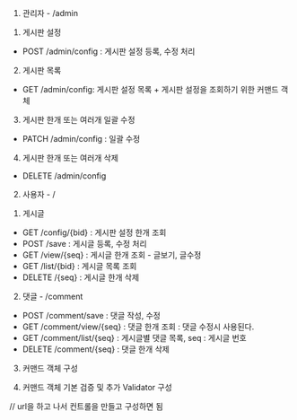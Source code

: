 1. 관리자  - /admin
1) 게시판 설정

- POST /admin/config : 게시판 설정 등록, 수정 처리

2) 게시판 목록
- GET /admin/config: 게시판 설정 목록 + 게시판 설정을 조회하기 위한 커맨드 객체

3) 게시판 한개 또는 여러개 일괄 수정
- PATCH /admin/config : 일괄 수정

4) 게시판 한개 또는 여러개 삭제
- DELETE /admin/config

2. 사용자 - /
1) 게시글
- GET /config/{bid} : 게시판 설정 한개 조회
- POST /save : 게시글 등록, 수정 처리
- GET /view/{seq} : 게시글 한개 조회  - 글보기, 글수정
- GET /list/{bid} : 게시글 목록 조회
- DELETE /{seq} : 게시글 한개 삭제

2) 댓글 - /comment
- POST /comment/save : 댓글 작성, 수정
- GET /comment/view/{seq} : 댓글 한개 조회 : 댓글 수정시 사용된다.
- GET /comment/list/{seq} : 게시글별 댓글 목록, seq : 게시글 번호
- DELETE /comment/{seq} : 댓글 한개 삭제


3. 커맨드 객체 구성

4. 커맨드 객체 기본 검증 및 추가 Validator 구성


// url을 하고 나서 컨트롤을 만들고 구성하면 됨